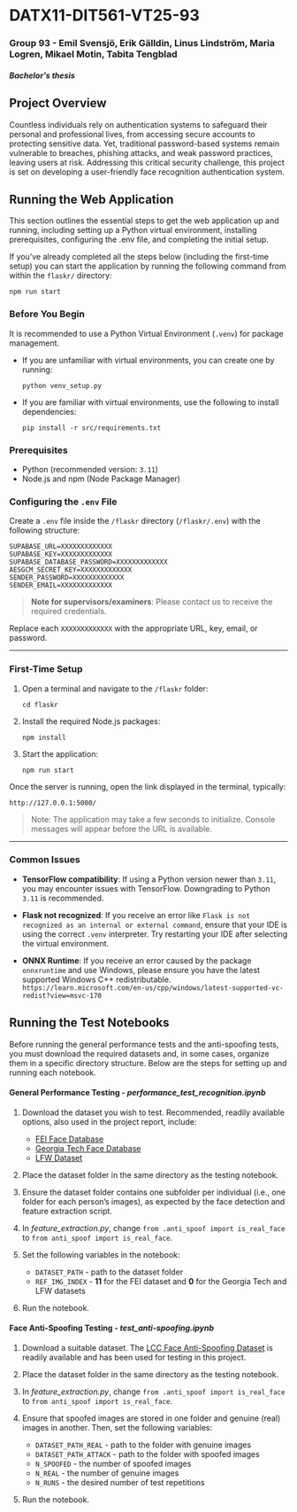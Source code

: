 # DATX11-DIT561-VT25-93
### Group 93 - Emil Svensjö, Erik Gälldin, Linus Lindström, Maria Logren, Mikael Motin, Tabita Tengblad 
#### *Bachelor's thesis*
## Project Overview
Countless individuals rely on authentication systems to safeguard their personal and professional lives, from accessing secure accounts to protecting sensitive data. Yet, traditional password-based systems remain vulnerable to breaches, phishing attacks, and weak password practices, leaving users at risk.
Addressing this critical security challenge, this project is set on developing a user-friendly face recognition authentication system. 


## Running the Web Application
This section outlines the essential steps to get the web application up and running, including setting up a Python virtual environment, installing prerequisites, configuring the .env file, and completing the initial setup.

If you’ve already completed all the steps below (including the first-time setup) you can start the application by running the following command from within the `flaskr/` directory:
```
npm run start
```
### Before You Begin

It is recommended to use a Python Virtual Environment (`.venv`) for package management.

- If you are unfamiliar with virtual environments, you can create one by running:
  ```
  python venv_setup.py
  ```
- If you are familiar with virtual environments, use the following to install dependencies:
  ```
  pip install -r src/requirements.txt
  ```

### Prerequisites

- Python (recommended version: `3.11`)
- Node.js and npm (Node Package Manager)

### Configuring the `.env` File

Create a `.env` file inside the `/flaskr` directory (`/flaskr/.env`) with the following structure:

```
SUPABASE_URL=XXXXXXXXXXXXX
SUPABASE_KEY=XXXXXXXXXXXXX
SUPABASE_DATABASE_PASSWORD=XXXXXXXXXXXXX
AESGCM_SECRET_KEY=XXXXXXXXXXXXX
SENDER_PASSWORD=XXXXXXXXXXXXX
SENDER_EMAIL=XXXXXXXXXXXXX
```

> **Note for supervisors/examiners**: Please contact us to receive the required credentials.

Replace each `XXXXXXXXXXXXX` with the appropriate URL, key, email, or password.

---

### First-Time Setup

1. Open a terminal and navigate to the `/flaskr` folder:
   ```
   cd flaskr
   ```
2. Install the required Node.js packages:
   ```
   npm install
   ```
3. Start the application:
   ```
   npm run start
   ```

Once the server is running, open the link displayed in the terminal, typically:
```
http://127.0.0.1:5000/
```

> Note: The application may take a few seconds to initialize. Console messages will appear before the URL is available.

---

### Common Issues

- **TensorFlow compatibility**: If using a Python version newer than `3.11`, you may encounter issues with TensorFlow. Downgrading to Python `3.11` is recommended. 
  
- **Flask not recognized**: If you receive an error like `Flask is not recognized as an internal or external command`, ensure that your IDE is using the correct `.venv` interpreter. Try restarting your IDE after selecting the virtual environment.

- **ONNX Runtime**: If you receive an error caused by the package `onnxruntime` and use Windows, please ensure you have the latest supported Windows C++ redistributable. `https://learn.microsoft.com/en-us/cpp/windows/latest-supported-vc-redist?view=msvc-170`

## Running the Test Notebooks

Before running the general performance tests and the anti-spoofing tests, you must download the required datasets and, in some cases, organize them in a specific directory structure. Below are the steps for setting up and running each notebook.

#### General Performance Testing - *performance_test_recognition.ipynb*

1. Download the dataset you wish to test. Recommended, readily available options, also used in the project report, include:
   - [FEI Face Database](https://fei.edu.br/~cet/facedatabase.html)
   - [Georgia Tech Face Database](https://www.anefian.com/research/face_reco.htm)
   - [LFW Dataset](https://www.kaggle.com/datasets/jessicali9530/lfw-dataset)

2. Place the dataset folder in the same directory as the testing notebook.

3. Ensure the dataset folder contains one subfolder per individual (i.e., one folder for each person’s images), as expected by the face detection and feature extraction script.

4. In *feature_extraction.py*, change `from .anti_spoof import is_real_face` to `from anti_spoof import is_real_face`.

5. Set the following variables in the notebook:
   - `DATASET_PATH` - path to the dataset folder
   - `REF_IMG_INDEX` - **11** for the FEI dataset and **0** for the Georgia Tech and LFW datasets

6. Run the notebook.

#### Face Anti-Spoofing Testing - *test_anti-spoofing.ipynb*

1. Download a suitable dataset. The [LCC Face Anti-Spoofing Dataset](https://www.kaggle.com/datasets/faber24/lcc-fasd) is readily available and has been used for testing in this project.

2. Place the dataset folder in the same directory as the testing notebook.

3. In *feature_extraction.py*, change `from .anti_spoof import is_real_face` to `from anti_spoof import is_real_face`.

4. Ensure that spoofed images are stored in one folder and genuine (real) images in another. Then, set the following variables:
   - `DATASET_PATH_REAL` - path to the folder with genuine images
   - `DATASET_PATH_ATTACK` - path to the folder with spoofed images
   - `N_SPOOFED` - the number of spoofed images
   - `N_REAL` - the number of genuine images
   - `N_RUNS` - the desired number of test repetitions

5. Run the notebook.


